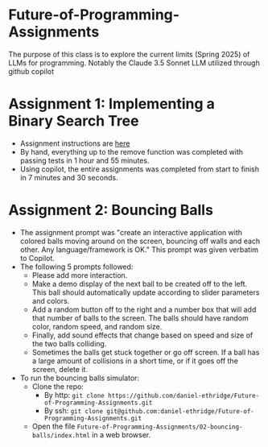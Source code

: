 # Future-of-Programming-Assignments
The purpose of this class is to explore the current limits (Spring 2025) of LLMs for programming. Notably the Claude 3.5 Sonnet LLM utilized through github copilot

# Assignment 1: Implementing a Binary Search Tree
- Assignment instructions are [here](https://github.com/johnsogg/bst) 
- By hand, everything up to the remove function was completed with passing tests in 1 hour and 55 minutes.
- Using copilot, the entire assignments was completed from start to finish in 7 minutes and 30 seconds.

# Assignment 2: Bouncing Balls
- The assignment prompt was "create an interactive application with colored balls moving around on the screen, bouncing off walls and each other. Any language/framework is OK." This prompt was given verbatim to Copilot.
- The following 5 prompts followed:
    - Please add more interaction.
    - Make a demo display of the next ball to be created off to the left. This ball should automatically update according to slider parameters and colors.
    - Add a random button off to the right and a number box that will add that number of balls to the screen. The balls should have random color, random speed, and random size.
    - Finally, add sound effects that change based on speed and size of the two balls colliding.
    - Sometimes the balls get stuck together or go off screen. If a ball has a large amount of collisions in a short time, or if it goes off the screen, delete it.
- To run the bouncing balls simulator:
    - Clone the repo:
        - By http: `git clone https://github.com/daniel-ethridge/Future-of-Programming-Assignments.git`
        - By ssh: `git clone git@github.com:daniel-ethridge/Future-of-Programming-Assignments.git`
    - Open the file `Future-of-Programming-Assignments/02-bouncing-balls/index.html` in a web browser.